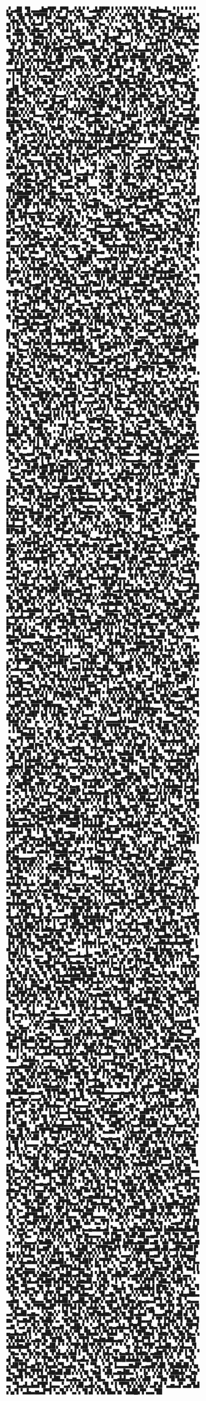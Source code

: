 ▞▃▟▊▝▊▃▃▟▆▜▛▃▛▜▃▞▟▞▝▃▟▟▛▛▐▝▞▝▞▞▜▞▞▝▅▟▅▟▃▝▐▝▝▝▝▜▚▝█▞▜▞▜▜▜▟▝▟▄▟▝▝▅▜▃▃▅▜▞▃▚▞▝▟▜▜▟▝▊▝█▟▄▃▞▜▚▟▃▟▞▝▄▜▜▞▙▝▟▃▟▝▅▞▅▟▚▜▞▝▝▝▇▞▚▃▝▞▝▝▄▝▚▜▅▝▜▞▆▝▊▝▉▟▜▃▚▝▄▟▝▟▅▝▊▟▆▃▅▜▞▝▟▟▐▃▙▝▐▞▛▝▃▜▝▞▆▃▙▞▜▟▞▝▛▃▛▛▐▟▜▛▇▟▅▟▅▝▜▜▚▝▜▟▇▃▜▝▄▝▄▃▙▜▞▝▝▝▅▝█▃▄▟▚▝▐▝▊▞▆▃▚▞▛▜▞▞▃▞▟▞▙▝▟▞▜▞▝▟▇▟▐▞▟▞▛▃▞▝█▟▇▟▊▝▐▜▞▜▅▃▄▞▝▞▝▃▙▟▜▜▚▝▇▟▄▃▜▃▄▟▃▛▐▃▟▃▚▜▛▟▆▛▇▜▜▞▛▃▄▜▅▜▅▝▐▟▊▃▙▜▃▃▙▞▟▟▐▞▙▝▚▝▚▃▄▝▊▞▛▞▚▞▚▝▛▟▝▟▉▝▞▃▄▃▝▞▅▟▚▞▟▜▃▟▞▟▇▟▊▃▜▞▝▃▆▞▆▟▄▝▞▟▛▟▐▞▛▞▜▜▜▟▅▜▛▝▐▛▇▜▄▝█▜▅▝█▝█▝▛▝▊▝█▛▐▜▄▛▇▟▝▜▟▟▞▝▃▃▙▟▚▟▐▞▃▛▇▃▙▟▛▜▚▝▛▞▞▜▞▃▟▜▛▜▚▃▆▝▝▟▇▝▐▟▚▟█▜▟▜▞▃▝▝▐▝▜▃▛▃▜▃▄▃▜▞▟▝▚▝▃▞▅▞▃▟▞▝▉▃▟▝▚▟▃▛▇▝▚▃▛▞▝▝▛▞▆▝▃▛▐▝▐▟▞▝▞▝▇▟▉▝▚▞▅▝▟▞▟▞▞▃▅▟▆▝█▟▇▃▙▜▛▟▞▃▅▞▆▜▙▃▄▞▙▝▃▟█▝▟▞▚▟▅▝▄▞▛▞▞▞▚▞▜▞▅▛▐▜▅▞▚▞▙▜▅▞▜▜▟▞▚▝▊▝█▃▝▝▉▜▄▟▊▜▃▞▜▜▞▞▚▞▟▃▃▞▞▜▝▃▝▟▜▟▐▞▄▟▛▟▝▃▛▟▇▞▅▜▃▞▃▞▟▝▟▝▇▜▟▜▅▜▃▝▟▃▆▝█▃▆▜▝▝▜▝▛▛▇▟█▞▞▝▊▜▝▟▛▜▝▜▃▝▆▟▚▟▝▜▅▟▛▟▅▞▄▞▞▟▝▞▄▟▊▞▟▜▃▞▞▟▞▞▆▜▛▝█▟▆▝▝▞▟▝▚▞▛▟▇▜▝▞▆▝▃▃▛▟▉▟▉▞▞▞▜▃▃▞▆▞▛▃▞▝▜▜▛▜▄▟▇▃▆▞▞▝▉▟▟▟▐▝▞▞▚▜▟▝▜▃▆▃▟▟▆▟▅▞▆▟▚▃▝▝▛▛▐▜▝▞▞▝▄▜▃▟▇▞▄▝▅▃▛▝▚▃▆▝▃▟▛▟▉▟▚▟▃▜▜▟█▝█▝█▃▜▞▙▜▚▝▆▟▇▝▃▞▆▃▝▛▐▝▇▟▐▃▚▝▜▟▊▞▝▜▝▜▝▝▇▟▛▝▐▃▛▃▆▜▛▝▄▃▅▞▙▟▐▝▄▞▚▝▛▞▅▞▅▟█▟▃▟▊▟▇▜▜▟▅▞▝▟▅▝▇▜▜▟▊▝▆▃▃▜▚▟▝▞▃▟▞▟▝▞▛▝▟▞▅▟▟▟▃▞▟▟▞▟█▝▟▟▚▟▃▛▐▝█▝▟▞▅▟▃▝▊▜▟▝▃▝▊▟▇▝▅▟▚▜▙▜▅▜▟▜▝▟▞▟█▟▐▃▅▟▇▛▇▜▄▞▃▃▃▃▞▟▉▟▃▞▄▟▆▝▐▞▞▜▚▟▛▃▛▟▞▃▆▃▙▝▊▃▚▟▐▃▅▜▞▞▚▃▄▜▅▞▝▃▃▟▞▃▚▃▜▞▙▝▝▜▚▟█▝▞▝▅▃▃▃▜▟▃▛▇▝▊▟▆▝▛▞▃▝▝▞▃▝▞▟▐▝▃▟▜▟▄▜▅▃▄▟▊▟▟▞▄▛▇▞▟▟▆▝▊▞▜▝▉▝█▞▟▝▐▝▃▝▝▜▝▝▟▟▇▝▞▟▝▃▆▜▅▛▐▞▞▟▆▟█▝▃▟▐▃▆▞▄▟▟▞▅▝▉▞▜▞▜▟▊▝▃▃▟▃▛▝▛▟▇▝▝▟▟▃▚▟▞▞▃▝▛▜▃▜▝▞▚▝▆▝▝▟▛▟▅▃▛▃▟▜▜▝▃▃▟▝▇▟▊▝▝▝▞▟▜▞▝▟▛▝▚▜▛▞▝▜▙▝▅▞▟▃▞▝▛▃▛▞▛▟▇▃▜▜▅▜▃▝▉▟▅▞▙▝▐▃▃▝▅▟▉▝▟▝▜▜▙▞▃▝▟▝▄▜▝▃▃▝▆▝▟▜▜▟▆▟▆▜▟▜▝▟▆▃▞▃▄▝▅▃▚▞▟▝▅▝▆▝▜▞▞▞▞▟▅▜▛▜▄▞▃▟▟▞▚▟▟▞▞▟█▜▙▞▝▟▚▟▜▞▆▟▟▃▝▞▞▃▅▃▝▝▃▞▛▜▅▛▇▜▙▜▛▜▃▃▞▝▝▞▄▝▄▟▊▟▛▝▟▛▐▜▝▜▜▞▄▝▞▟▄▝▐▜▅▟▊▜▅▃▝▞▄▃▆▜▄▃▅▝▟▜▙▝▚▜▙▝▞▝▝▟▇▝▊▟▃▃▟▟▞▃▞▝▟▝▅▝▇▝▚▝▟▝▐▟▟▟▉▃▜▃▝▃▆▜▛▜▙▝▅▃▄▜▞▛▐▜▙▜▄▜▜▝▇▝█▞▟▃▜▟▛▟▚▝▐▝▆▃▅▃▜▜▃▟▞▝▝▜▙▟▄▝▃▝▚▃▝▝▉▟▟▜▝▟▝▃▃▞▆▝▛▟▃▃▄▜▛▟▊▟▛▃▞▝▐▟▅▃▙▟█▟▆▜▝▜▅▃▆▟▅▝▅▝▉▞▟▝▊▝▆▜▄▞▙▞▆▟▄▝▃▝▃▝▉▟▟▝▃▝▜▜▅▃▃▟▚▝▚▜▅▟▞▛▇▟▄▜▟▞▜▜▙▞▞▞▚▃▆▝▞▟▜▟▜▃▆▟▞▟▆▝▄▜▞▃▞▝█▝█▟▟▜▃▝▉▟▞▞▛▃▄▟▉▟▝▟▚▞▝▜▛▝▉▃▃▞▄▟▅▛▇▃▚▟▊▃▛▃▄▃▝▜▚▃▝▜▅▃▙▃▅▟▄▞▙▝▟▞▄▝▃▞▝▝▆▝▇▛▐▃▜▟▐▞▚▟▄▝▚▃▜▞▅▞▝▞▙▝▚▟▇▃▄▝▛▟▐▟▟▝▛▟▞▟▅▜▝▜▛▞▙▜▝▟▝▝▐▃▝▟▅▞▅▃▄▟▝▞▜▝▇▃▃▟▉▟▉▝▃▃▄▟▅▞▟▞▄▃▞▃▆▝▚▝▇▃▅▝▞▜▅▝▄▜▝▃▝▞▄▜▝▟▆▞▚▞▆▝▃▞▟▜▛▞▃▝▝▞▚▟▝▞▄▃▛▞▜▃▝▟▛▜▝▟▄▝▃▝▅▝▉▟▅▞▞▞▜▜▜▞▞▛▇▞▙▝▜▞▃▃▞▟▇▟█▞▛▃▙▟▊▟▚▜▞▜▙▟▄▟▇▝▃▜▞▝▛▃▞▃▚▛▐▜▚▜▚▟▜▟▜▞▙▝▆▜▝▝▊▛▐▟█▝▟▟▟▝▜▟▉▜▚▟▟▟▇▜▛▃▞▝▜▝▊▝▜▞▜▃▄▟▜▝▚▃▛▜▜▟▃▃▙▛▇▟▐▝▛▞▜▟█▃▆▟▇▃▛▝▚▞▆▝▟▟▞▞▆▝▄▃▅▃▞▛▐▜▚▟█▝▅▞▛▜▃▜▟▟▐▃▄▟▟▃▅▜▝▃▝▟▅▟▚▟▆▞▛▝▉▟▃▝▄▝▃▝▝▛▐▝▇▞▙▟▜▝▟▟▝▃▛▜▝▝▆▞▝▜▞▟▄▝▟▃▙▞▅▞▄▝▜▟▃▝▄▜▞▞▞▟▚▞▟▝▛▃▅▟▜▜▝▜▙▞▜▜▚▃▞▜▃▃▅▝▅▞▃▟▆▜▄▜▄▝▄▛▇▜▞▟▊▟▛▟▅▟▇▝▄▝▟▜▄▟▝▟▅▃▞▝▇▟▝▟▜▃▆▞▅▝▇▜▝▝▉▝▚▝▐▞▞▝▐▟▃▃▃▜▙▞▚▞▙▞▜▞▆▝▅▟▄▜▟▟█▟▛▟▞▟▝▜▞▝▛▟▞▟▉▟▝▞▙▜▙▃▛▟▐▝▝▜▞▟▊▃▆▜▚▝▊▞▆▝▐▜▃▟▊▟▅▃▆▜▚▝▝▝▅▟▉▃▞▟▐▜▜▟█▞▞▝▅▞▜▃▚▟▆▞▞▜▅▟█▞▟▜▟▞▄▝▝▃▆▜▙▞▃▟▉▝▆▟▚▟▉▟▊▝▆▟▅▝▄▝▛▝▇▛▇▝▃▜▟▃▟▜▟▝▞▝▊▃▝▝▊▜▛▞▝▃▝▃▜▞▜▝▝▜▜▝▐▃▙▝▐▃▆▟▚▝▅▃▚▜▅▝▃▃▞▜▃▞▆▟▞▟▆▜▃▞▚▃▜▝▅▟▜▟▞▟▉▃▙▟▅▟█▟█▞▙▝▐▃▅▞▟▟▄▜▞▟▇▛▇▃▝▃▟▟▞▟▇▝▐▟█▝▝▜▄▃▞▞▆▞▄▜▃▞▝▃▛▟▅▟▛▟▃▝▉▟▛▜▝▞▝▃▆▟▝▞▙▜▝▞▜▟▇▟▇▜▜▜▟▝▆▃▚▜▙▛▇▟▆▟▄▞▚▞▝▞▟▜▙▞▚▃▞▃▆▟▜▝▉▃▞▜▛▟▇▃▞▜▃▟▜▞▆▟▛▟▞▃▄▜▝▞▅▜▝▜▝▟▉▝▇▞▟▃▃▟▊▟▛▜▄▞▟▝▝▞▆▞▟▟▃▟▇▟▞▞▝▃▝▜▚▞▆▃▞▜▝▜▞▃▙▃▛▃▝▝▟▃▚▛▇▃▆▝▃▜▄▟▇▃▟▛▇▛▇▝▅▃▜▛▇▝▊▟▆▛▇▃▛▟▞▝█▟▝▟▜▃▜▝▇▟▊▝█▝▅▝▊▟▆▜▟▃▙▝▜▃▞▝▐▝▉▃▞▝▚▝▝▃▝▝█▝▐▜▃▞▙▃▆▝▞▝▊▜▚▟▄▝▚▞▃▟▟▜▄▃▜▝▐▝▜▜▄▃▙▞▆▃▅▝▟▞▚▟▚▃▅▜▛▜▄▟▇▝▅▃▚▝▅▝▚▟▟▟▐▝▅▃▟▞▝▟▐▝▉▃▚▟▛▃▜▞▟▝▚▞▄▝▅▟▅▟▐▝▇▜▃▝▇▞▆▟█▜▛▟▇▞▄▟▇▞▚▃▆▞▚▟▄▛▐▟▅▃▛▜▞▜▟▜▄▝▛▝▟▝▟▞▄▜▙▃▜▞▚▝▝▃▄▜▛▟▚▝▄▜▃▟▚▞▃▃▟▞▆▝█▝▆▃▝▃▅▜▟▞▆▞▚▟▚▟▊▛▐▜▟▃▅▝▟▝▊▝▜▞▝▟▊▃▙▜▜▝▊▝▃▞▞▃▟▟▐▝▟▟▃▟▃▝▛▟▐▝▊▛▇▜▄▛▇▝▉▝▉▝▛▟▚▝▊▝▉▟▄▟▐▟▐▝▊▜▟▝▚▜▝▃▞▟▃▝▃▝▇▟▃▟▄▝█▟▞▝▉▛▐▝█▜▄▞▟▞▞▝▛▜▅▞▆▟▜▞▝▝▐▝▜▃▃▝▇▛▇▜▅▟▃▝▛▞▃▝▃▟▆▝▅▟▃▝▞▝▆▝▇▃▛▜▟▝▆▞▜▟▊▃▝▝▝▜▛▃▚▃▚▝▅▃▄▜▅▞▅▝▊▃▝▞▆▃▛▝▃▜▅▃▚▞▜▝▇▜▙▟█▟▜▃▝▟█▞▅▝▝▟▐▝▐▃▄▞▞▞▃▝▜▟▚▃▜▟▆▟█▃▃▜▙▝▇▛▇▟▚▃▆▟▚▟▆▞▚▃▜▟▐▝▉▞▝▞▆▞▟▟▆▜▄▜▃▟▟▛▇▃▛▟▃▃▚▜▃▜▄▜▟▝▊▝▐▟▜▞▛▃▞▝▟▞▃▝▐▟▃▜▚▟▛▝▐▜▞▟▊▟▃▟▄▝█▞▚▟▄▟▛▝▆▟█▜▄▟▝▟▅▜▅▜▅▜▙▜▅▝▄▃▄▟▝▟▅▃▜▝▉▝▉▝▇▞▚▜▙▝▜▞▅▃▜▟▆▃▚▟▜▝▆▟█▞▃▟█▜▛▃▃▃▚▞▆▞▙▃▅▛▐▝▛▝▞▃▅▃▃▞▙▟▆▞▞▃▙▜▝▞▅▃▃▃▟▃▝▃▟▟▝▟▊▞▄▞▄▃▃▝▃▟▝▝▊▟▊▟▆▜▛▞▆▟▜▞▞▃▟▜▝▜▝▝█▝▝▞▄▝▇▛▇▟▚▜▙▝▇▟▊▝▝▟▉▝▅▃▞▛▇▜▝▟▛▟▛▜▜▟▐▞▙▜▞▟▚▞▅▝▃▞▄▛▇▟▃▟▞▟▐▃▙▞▚▟▇▝▐▞▚▃▃▜▅▞▚▃▅▝▜▜▞▟▐▟█▃▅▛▇▝▉▃▟▃▅▝▅▛▇▛▇▝▟▟▚▝▞▃▅▝▞▝▝▟▐▝▆▟▃▝▉▃▅▞▙▃▜▝▄▃▛▃▅▃▅▟▚▝█▛▐▝█▝▆▃▜▃▝▜▝▞▛▟▐▝▚▜▝▝▛▞▅▟█▝▊▃▛▟▉▝▊▃▙▃▟▝▄▜▙▜▙▟▃▃▝▟▃▝▜▃▝▟▜▝▉▝▟▝▟▜▚▟▅▞▜▜▅▟▅▜▝▝▆▟▝▟▜▟▆▜▛▟▝▟▆▟▇▟▅▟▅▜▃▟▉▜▅▜▃▟▇▝▃▝▇▟▊▞▚▝▟▟▆▜▙▃▞▃▃▝▞▝▇▟▟▝▅▟▛▞▙▝▚▃▄▃▝▃▝▞▄▃▚▝▅▝▆▟▜▜▛▞▚▟▝▞▜▞▙▃▙▛▇▟▞▜▙▟▟▝▚▜▅▜▝▃▜▜▅▟▅▞▅▞▝▞▜▟▆▃▃▝▜▜▛▃▃▜▛▝▆▃▛▜▝▟▞▟▟▃▛▝▊▟▛▟█▜▄▝▇▜▝▝▅▛▇▝▉▝▃▝▚▞▜▜▙▝▟▟▝▃▆▝▚▝▊▟▝▃▛▃▙▟▃▃▛▃▞▜▞▟▟▝▅▜▛▝▊▞▚▝▝▟▃▜▟▞▞▛▐▞▚▝▐▟▟▞▜▞▝▝▝▜▟▜▅▟▉▛▇▟▊▝▅▃▞▃▙▝▛▜▅▛▐▟▟▞▞▝▐▞▟▞▅▛▇▃▚▃▟▝▝▜▃▞▝▝▚▟▆▞▛▃▃▞▝▃▚▟▐▜▄▜▝▜▄▟▃▃▚▃▝▜▚▃▅▃▟▃▜▝▜▞▙▝▞▜▙▟▆▃▚▜▛▝▅▞▆▜▛▟▅▞▞▛▇▜▜▃▙▜▞▃▚▟▅▟▚▟▆▃▆▞▞▃▅▟▆▝▉▝█▞▛▃▅▞▅▞▝▝▞▃▄▜▅▛▇▞▞▃▆▞▛▟▆▜▃▞▅▝▉▃▜▞▝▃▛▞▙▟▉▃▆▟▅▝▛▟▜▟▟▃▞▜▃▟▇▟▜▜▙▟▜▝▃▟▟▟▄▟▅▜▜▃▝▃▝▜▄▜▝▃▝▟▃▝▇▟▉▝▊▟▇▝▃▟▆▝▄▃▙▜▛▝▛▃▚▝▆▜▚▝▝▃▝▜▝▛▐▞▃▞▚▃▟▝▄▞▅▝▊▃▟▃▄▝▟▝▛▞▞▜▅▞▙▟▟▞▄▟▝▃▙▛▇▃▛▜▞▃▄▞▞▞▆▝▄▝▞▃▟▞▟▞▚▝█▞▜▞▝▜▛▟▝▛▐▜▛▝▄▃▞▟▞▃▝▞▙▟▆▝▅▟▟▝▜▞▃▟▚▟▅▜▞▝▆▜▛▟▃▟▜▃▙▟▟▟▜▃▃▝▊▛▐▜▞▞▄▜▛▞▙▃▚▃▃▜▃▞▞▟▟▃▟▝▃▝▄▜▙▜▞▝▃▜▙▝▄▃▝▟▊▟▛▟▐▟▃▝▃▝▆▝▆▞▞▟▚▝▛▃▟▟▄▝▄▜▅▜▚▞▜▟▜▟█▛▐▟▟▃▆▞▛▜▝▝▃▜▛▃▟▞▅▟▟▟▆▃▆▜▄▞▚▝▅▃▃▟▚▟▆▞▝▟▄▜▄▞▙▞▝▞▟▝▉▜▚▃▛▜▛▞▞▟▛▛▇▟▞▜▄▜▚▝▉▞▙▃▙▝▄▝█▝▃▟▇▜▞▜▄▜▛▟▝▞▃▜▟▝▚▝▛▟▞▞▛▜▞▃▅▟▆▟▇▞▞▜▟▞▄▃▞▞▝▜▅▟▉▝▉▟▞▞▛▟▜▃▆▟▆▟▝▟▃▟▝▝▆▞▆▟▄▝▃▝▐▟▃▟▃▝▊▞▆▞▜▟▐▞▚▃▛▞▆▟▉▃▛▟▃▟▃▟▃▟▛▃▞▃▞▃▆▜▞▜▙▃▆▟▞▝▅▃▛▛▇▝▅▜▜▞▛▃▆▛▇▜▃▜▟▟▛▞▛▃▙▃▛▃▚▝▝▃▟▜▟▜▝▜▜▟▉▝▟▞▙▟▇▜▟▟▞▛▐▜▄▟▜▃▆▃▃▜▛▃▞▜▄▝▅▟▅▛▐▟▊▟▝▟▃▝▐▜▃▝▛▜▞▝▛▃▚▟▆▜▝▟▐▝▐▝▆▃▜▝▛▝█▞▃▃▜▃▞▞▛▝█▝▅▟▃▜▟▟▇▝▆▃▙▃▅▞▜▝▉▟▐▃▙▝▜▞▝▛▐▜▟▞▄▜▟▜▄▟▄▟▊▝▜▟▄▞▃▃▄▟▇▜▚▃▄▃▅▃▜▜▚▟▝▜▜▝▜▜▄▃▝▞▚▝█▟▇▃▜▞▟▟▆▃▆▝▇▝▐▃▟▝▃▃▝▝▃▞▆▃▛▞▙▞▟▞▜▞▃▜▝▝▝▝▛▞▜▝▄▃▛▟▝▝▊▃▅▟▛▜▚▜▛▟▐▃▙▝▞▟▜▝▝▝▟▝▆▃▞▜▜▟▅▟▜▟▃▞▄▟▝▝▉▟▞▜▜▟▞▞▛▝▞▞▄▜▜▜▄▞▅▟▞▝▚▝▟▞▛▞▚▜▛▜▛▟▆▞▃▜▟▟▉▛▐▃▃▜▜▟▉▃▝▟▜▟▄▃▅▛▐▞▙▝▐▟▛▟▝▟▅▝▇▟▉▟▛▃▟▃▃▟▉▝▉▞▛▝▐▝▊▃▆▟▐▟▟▞▅▟▉▃▝▟▊▟▉▝█▞▆▝▐▝▆▟▐▟▞▝▜▞▄▞▃▃▝▞▆▞▄▝▇▞▜▟▚▝▞▞▞▃▙▞▅▃▙▞▙▃▟▜▝▝▝▞▃▃▛▝▝▟▆▝▅▟█▞▃▞▙▟█▃▄▞▝▞▚▝▉▝▛▜▚▜▚▜▜▃▞▃▛▜▝▞▃▞▙▞▚▃▆▝▚▟▐▃▙▃▜▟▜▝▐▝▜▝▅▜▄▃▜▃▛▛▇▞▞▜▞▞▆▟▟▝▛▜▃▝▐▃▅▟▅▝▛▟▉▞▄▟▐▜▜▞▞▝▃▃▆▞▃▟▟▟▊▃▙▞▛▟▐▝▐▛▇▟█▞▆▝▃▜▜▜▝▝▛▞▞▞▙▜▞▝▉▃▆▝▚▟▞▟█▃▚▜▄▟▞▝▄▟▄▝▅▟▅▜▄▞▝▝▚▞▝▝▉▜▙▃▝▞▟▝▊▟▛▟▜▜▅▜▙▞▙▞▙▜▅▃▄▞▛▜▄▝▇▜▚▞▙▜▜▝█▜▜▜▙▃▜▃▜▞▜▜▝▝█▞▙▝▅▝▟▛▐▟▟▟▄▃▃▝▉▝▟▟▆▃▞▝▟▞▅▜▚▟█▛▐▟▝▟▟▜▅▝▞▛▐▃▃▞▝▞▞▟▆▜▝▝▐▜▛▞▜▟▛▝▝▟▆▃▟▝▚▝▜▜▟▟▚▞▆▝▃▝▞▃▚▜▞▃▝▜▝▃▟▃▜▟▞▃▃▃▟▟▐▟▟▝▞▃▙▝▊▃▃▞▚▟▊▞▅▝▐▜▞▟▃▃▚▃▝▃▞▝▛▝█▞▙▟█▃▚▛▐▞▜▜▜▞▅▃▄▝▛▝▟▝▉▟▊▝▊▞▄▜▚▞▝▝▝▜▅▟▟▝▅▝▉▝█▞▝▃▛▃▆▞▄▟█▞▚▝▟▞▅▛▐▞▆▟▃▝▚▝▉▜▚▜▟▝▉▞▃▝▅▞▜▝▛▜▝▃▜▝▞▛▇▝▉▞▚▞▄▝▉▛▇▃▙▞▛▞▚▞▛▝▄▜▝▞▙▟▃▟▄▟▊▝▚▝▆▝▄▞▃▟▊▛▇▝▛▃▝▞▚▃▄▟▃▝▚▟▃▞▛▜▝▝▚▜▚▛▇▛▐▞▄▝▛▝▞▝▝▟▚▞▟▞▆▝▄▛▇▝▚▞▚▞▙▛▇▃▆▜▟▜▃▝▐▞▆▝▛▝▅▟▇▟▐▛▇▝▐▜▃▝▜▜▚▟▟▟▛▜▞▜▃▛▐▟▟▟▛▞▃▟▛▝▚▝▆▟▃▜▜▜▅▜▚▜▙▝▇▟█▃▝▜▞▜▙▜▚▃▙▟▅▞▆▜▃▟▆▟▐▟▅▜▜▟▄▛▇▟▞▃▃▞▄▞▆▃▚▃▜▞▛▝▇▟▝▝▐▃▃▜▙▃▝▟▄▟▜▟█▝▐▟▛▞▞▟█▝▇▟▞▞▄▟▞▝▚▃▝▟▜▞▞▞▟▜▄▟▆▝▜▟▄▝▇▟▐▝▚▞▝▛▇▜▞▟▄▜▝▞▃▝█▟▛▝▆▃▝▃▛▜▙▝█▜▚▃▃▟▄▞▙▞▙▃▆▜▛▟█▝▛▝▆▝▚▟▃▝█▃▛▟▟▟▝▟█▜▜▃▜▜▚▛▐▃▛▟▚▃▄▝▊▟▟▜▟▝▝▟▇▜▚▞▚▞▄▞▅▟▚▜▟▟▅▟▐▃▟▝▆▝▅▝▜▝▛▞▞▟▄▃▞▜▞▟▉▛▐▃▆▟▄▃▆▜▟▞▛▞▄▝█▟▉▃▞▟▐▞▟▛▇▝▅▜▟▃▝▃▚▞▚▜▅▜▃▞▝▟▉▟▆▝▟▃▙▞▞▟▐▛▐▝▉▝▜▟▞▟▉▟▃▟▐▟▐▝▝▛▐▃▟▃▅▝▚▝▃▛▇▝▃▃▙▜▄▝▝▞▟▃▜▝▝▃▚▝▛▝▞▜▄▝▄▟▞▝▇▟▅▝▚▝▆▃▅▝▟▝█▜▞▟▜▛▇▃▜▟▟▜▚▝▇▟▅▟▛▃▛▝▝▞▜▛▇▞▛▜▛▝▉▞▝▟▟▃▚▟▐▞▜▃▞▞▜▞▟▃▄▟▃▜▜▟▆▜▛▟█▜▙▟▉▜▟▃▜▜▛▝▆▝▅▃▛▜▝▞▞▜▝▃▞▝▚▟▄▝▊▞▅▝█▟▇▃▆▟▅▜▅▝▛▜▝▝▚▟▇▛▐▟▟▟▟▛▐▃▃▞▙▟█▟▊▜▛▝▆▜▃▝▚▛▇▃▜▃▚▃▟▟▟▝▇▝▐▝▉▝▆▟▊▃▄▃▝▝▄▝▟▞▆▜▙▟▛▝▝▝▅▜▚▞▙▃▃▝▛▝▚▃▟▞▛▃▛▟▝▃▆▜▅▃▄▜▅▝▊▟▃▟▊▟▟▝▟▟▐▟▄▟▃▃▛▝▆▞▛▝▝▝▟▟▆▝▐▝▜▛▇▟▐▞▝▃▅▜▚▞▟▟▜▟▇▜▅▜▙▝▛▝▝▝▐▜▅▝▞▟▜▟▄▝▊▞▄▞▚▛▐▝▐▃▞▜▜▜▝▝▟▟▜▝▊▃▛▃▅▟▞▜▅▟▉▃▟▃▜▝▛▝▅▟▃▟▛▝▉▃▝▝▉▟▐▞▛▝▆▟▞▛▐▟▅▃▛▟▆▃▃▃▄▞▅▝▐▝▇▜▜▞▝▃▛▃▟▟▆▟▝▝▉▞▙▟▛▜▙▞▟▜▃▝▟▟▅▞▟▃▞▞▜▞▜▞▛▟▛▞▞▝▄▟▇▃▜▛▇▝▄▝▐▝▜▜▜▜▃▜▃▞▆▞▅▜▄▝▚▟▊▟█▞▞▝▛▝▚▟▞▜▙▜▞▞▝▞▝▛▇▛▇▜▙▃▃▟▝▝▝▝▊▞▚▝▅▝▇▞▙▃▞▟▛▝▇▜▛▃▃▃▚▝▜▃▙▜▅▃▝▝▝▟▐▞▝▝▇▞▜▝▄▜▜▃▆▟▐▃▛▃▞▝▝▟▊▜▜▝▊▛▐▟▞▟▚▝▅▃▚▟▆▟▟▞▟▃▙▝▄▟▛▟▉▞▃▞▄▃▃▞▄▝▆▜▄▃▙▝▉▝▚▞▙▜▞▟▄▜▚▟▄▃▝▟▃▝▉▞▄▞▚▃▙▃▞▞▅▟▞▜▝▝▆▟▇▝▟▞▚▃▜▟▟▃▆▟▝▝▟▃▛▟█▃▟▟▝▃▛▜▜▟▞▃▜▜▛▝▟▞▞▝▇▃▜▛▇▟▄▃▚▟▄▞▚▝▐▝▞▜▟▝▊▝▐▟▉▃▜▞▜▟▆▟▞▞▟▞▟▃▅▟▟▟█▃▄▜▚▝▃▝▜▞▅▞▅▞▜▟▛▟▞▞▃▟▅▟▉▟▜▜▃▟▆▜▚▝▉▞▆▞▆▜▃▜▟▝▝▟▟▜▝▝▊▝▜▃▚▟▝▝█▜▛▟▛▝▛▝▛▃▅▝▛▝▆▞▜▞▚▃▅▜▜▜▄▝▜▝▞▞▟▃▟▞▟▛▇▃▛▃▛▃▃▃▆▟█▛▐▟▟▟▉▟▃▜▝▝▝▟▚▝▞▞▃▝▐▃▚▝▛▝▚▃▄▟▛▝▊▃▙▜▄▞▆▜▝▛▐▝▃▟▝▟█▃▜▟▉▜▜▝▜▝▅▜▃▟▜▃▄▟▉▝▊▟▅▛▇▝▚▞▅▜▛▞▙▜▟▜▛▟▐▟▆▟▃▟▞▝▛▟▜▜▃▛▇▝▃▟▝▟▄▞▙▟▄▝▉▞▅▟█▝▞▟▟▝▊▝█▜▙▟█▝▇▝▆▃▆▟▚▜▙▝▉▝▛▝▇▝▝▟▃▜▚▜▃▟▟▃▞▞▄▟▝▟▄▟▆▞▙▟▆▞▝▝▐▟▝▟▛▟▄▝▜▟▅▛▇▝▅▟▛▝▐▟▅▟▐▃▅▝▄▝▐▃▛▞▅▜▞▞▃▟▇▟▄▟▄▟▆▛▐▟▝▟▐▜▝▟▜▟▚▝▉▟▆▝▄▃▝▝▐▝▝▝▐▃▚▜▜▃▝▃▅▃▝▟▆▟▐▟▄▞▃▝▃▜▄▝▐▜▛▞▟▃▝▃▃▝█▃▞▟▜▃▃▟▃▟▅▝▜▞▛▃▆▝▚▞▝▟▞▝▇▝█▟▚▜▙▜▜▝▉▃▄▝▇▝▛▝▆▝▇▃▅▛▐▟▃▞▙▃▅▃▜▃▜▃▆▟▐▃▚▛▐▛▐▜▜▟▃▜▙▜▄▜▝▝▃▝▅▞▙▝▟▝▚▞▄▝▇▝█▜▃▝▊▟▆▟▇▞▆▟▝▞▝▞▅▟▐▃▆▜▞▃▅▜▃▝▛▝▝▝▐▜▜▜▞▞▛▝▊▟▚▞▙▝▊▝▄▜▃▟▟▟▅▜▙▟▇▝█▃▙▃▟▞▅▝▞▝▟▜▅▃▙▜▄▜▙▝▟▞▞▟▆▜▚▞▛▝▇▞▆▝▞▜▟▟▅▟▛▜▜▟▜▃▙▞▞▞▝▟▉▟█▝▜▜▙▞▅▞▅▝▛▝▉▞▄▟▛▝▉▟▐▃▛▜▅▟▉▝▅▞▆▞▜▃▝▃▛▃▙▞▃▞▆▃▟▟▝▝▃▞▅▞▅▞▅▝▟▃▝▟▟▟▛▟▟▜▛▟▟▞▞▜▞▛▐▛▐▞▚▝▛▞▅▃▅▟▇▞▟▝▞▜▞▃▟▝▛▜▛▞▄▜▄▞▛▜▜▃▜▜▅▝▟▟▚▟▚▞▝▜▞▞▄▞▜▞▟▟▟▝▟▝▅▟▄▝▄▝▜▟▜▟▇▛▐▜▙▃▜▜▄▝▃▟▇▜▃▝█▝▃▛▐▝▝▝▉▃▙▝▜▝▉▝▛▟▞▟▃▟▄▜▙▟▃▞▛▃▅▝▜▛▇▞▄▝▉▝▅▞▄▝▛▛▐▃▄▃▜▟▄▞▛▃▆▃▃▃▟▝▃▜▞▃▟▃▝▝▃▜▜▃▄▟▐▜▜▞▜▃▞▝█▟▐▞▞▟▝▝▉▝▃▞▝▝▞▃▛▃▄▟▆▃▆▃▆▝▊▃▅▝▅▟▊▝▜▝▞▟█▝█▜▚▞▟▞▞▝▉▃▃▃▅▝▊▝▅▝▆▃▞▝▛▞▃▟█▝▆▞▞▞▝▞▚▞▞▝▆▃▄▞▞▞▚▞▞▟▜▟▊▝▐▟▃▟▚▜▟▟▃▝▆▃▛▟▜▝▝▃▆▃▝▞▃▜▟▞▃▟▜▟▉▟▄▟▛▟▉▛▇▝▉▞▅▝▆▞▙▝▚▜▅▞▙▃▃▛▐▟▛▜▟▟▉▞▆▟▜▃▃▃▆▟▐▜▞▞▝▃▚▞▜▜▄▃▚▜▞▜▙▜▞▝▊▝▉▟▉▟▅▃▛▃▆▜▙▟▐▜▃▃▛▟▄▟▚▃▃▟▜▞▛▝█▟▛▞▛▟▅▃▚▜▟▜▜▟▝▝▃▟▚▟▛▃▆▞▆▞▙▜▝▝▐▝▄▝▝▟▃▟▟▜▟▃▙▟▞▃▆▟▜▜▟▃▟▞▙▃▃▜▟▝▚▜▛▞▆▃▄▃▜▝▉▝▅▝▆▜▄▞▝▟▟▟▃▝▃▃▃▝▚▝▟▟▃▝▊▞▆▝▃▃▃▛▐▜▝▃▆▝▜▞▃▜▝▞▜▟▃▃▄▝▝▞▃▃▃▟▅▟▛▞▞▃▟▃▚▝▅▜▄▞▚▃▜▟▐▟▝▝▜▜▙▛▇▃▜▝▛▃▆▃▛▝▟▝▞▝▄▛▐▃▙▜▄▝▛▟▚▟▟▞▜▛▇▟▛▜▅▜▅▝▅▛▐▜▞▜▄▞▝▜▝▟▉▜▚▞▞▟▄▜▄▟▄▝▄▜▟▝▄▟▊▞▛▞▚▟▞▃▛▛▇▝▝▜▄▜▃▟▄▝▝▞▛▜▛▜▝▟▛▞▚▞▄▜▅▟▐▟▅▞▞▝▚▝▚▜▅▝█▟▐▞▆▟▃▟▞▞▝▝▇▜▝▃▟▟█▞▙▝▇▝▉▝▉▝▄▟▅▝▜▟▅▜▟▛▐▝▟▟▇▟█▟▇▃▄▃▅▝▉▜▜▟█▞▜▝█▝▉▟▆▟▃▃▃▃▄▃▟▞▄▜▞▃▄▟▇▝▛▜▝▜▙▛▇▝▄▃▆▃▞▃▃▞▙▜▝▟▄▞▚▟▅▜▃▝▃▜▅▃▞▃▟▞▜▝▛▝█▝▞▝▞▜▚▃▄▝▟▃▄▝▇▜▃▞▛▝▅▝▅▜▙▟▄▃▚▛▐▃▃▃▛▞▝▃▛▟▇▝▝▃▆▞▝▝▛▃▙▜▟▟▉▃▟▞▛▟▆▝▄▟▅▝▇▞▛▝▐▝▟▃▃▛▇▟▄▟▆▝▉▜▟▟▅▟▞▃▜▝▚▟█▜▚▛▐▝▆▝▝▃▜▝▐▛▐▞▃▝▝▟▟▝▉▝▛▞▃▃▙▝▇▟▟▞▚▝▊▃▛▜▄▟▝▃▛▟▉▃▆▃▚▜▞▝▉▞▄▞▃▜▛▝▚▟▉▝▝▃▅▜▞▟▄▟▃▃▙▟▄▝▜▞▆▃▝▟█▜▄▜▚▃▟▜▟▟▉▝▅▃▃▞▆▜▄▞▆▞▆▝█▝▊▃▙▜▛▜▙▟▛▜▜▟▞▟▐▟▚▝▚▃▅▞▛▝▞▟▃▟▆▝▃▟▊▃▛▟▃▃▅▃▜▛▇▟▜▞▞▟▉▝▄▝▅▟▐▞▝▃▛▞▛▟▚▝▄▃▄▃▄▝▟▟▜▟▞▟▊▝▛▞▚▜▝▛▐▞▆▝▐▝█▝▐▃▃▃▝▟▄▃▛▃▅▜▞▜▚▃▛▜▅▃▜▞▆▝▐▟▝▞▚▟█▝▜▝▜▝▐▞▄▟▇▃▛▜▃▜▝▞▃▝▚▛▐▞▚▜▅▟▞▟▃▞▞▃▝▃▜▝▝▜▛▞▛▝▝▟▊▟▐▟▊▜▙▝▉▞▞▛▇▜▝▝▊▜▅▟▟▝█▞▃▝▃▟▚▃▝▜▚▛▇▞▟▛▇▜▅▞▃▜▚▞▆▜▚▛▇▟▟▝▅▞▅▞▛▃▞▝▐▃▝▟█▝▞▝▐▟▚▛▐▞▞▟▜▃▜▜▞▞▙▞▟▜▄▝▅▟▆▟█▜▞▃▃▟▐▟▚▃▝▜▙▜▅▃▞▟▟▜▟▜▄▟▟▜▜▟▛▞▄▞▆▞▞▝▇▞▜▜▝▞▝▞▞▃▙▝▅▞▄▞▛▞▙▟▉▃▃▜▞▃▞▟▄▝▆▝▛▜▃▝▇▟▜▃▝▜▃▝▉▞▄▜▃▝▞▝▅▞▙▟▝▟█▜▅▝▉▟▞▜▝▜▃▃▜▞▙▞▝▟▜▃▄▃▟▝▅▟▊▟▞▝▝▟▜▝▉▃▜▝▜▝█▟▉▃▚▛▐▜▙▜▛▝▝▃▙▟▉▟▝▟▅▃▛▜▚▜▃▃▛▟▇▝▐▞▞▟▄▛▇▞▆▜▟▝▜▜▄▝▟▟▊▟▜▃▙▜▄▝▞▝▜▃▝▟▝▜▜▃▛▝▇▝▝▟▉▃▞▞▜▃▜▝▄▜▚▃▅▟▉▟▟▃▟▝▇▝█▞▅▝▉▞▚▞▄▝▉▝▆▃▅▞▙▞▚▝▚▟▛▞▜▟▛▃▝▟▜▜▙▃▞▛▐▜▅▃▙▃▛▝█▞▝▝▆▟▊▝▟▞▃▜▄▟▇▃▛▟▟▜▚▞▚▃▝▛▇▟▇▝▚▝█▛▐▞▟▟▄▜▅▛▐▝▛▟▆▝▞▟▜▜▚▟▄▟█▝▊▜▛▝▐▜▜▟▄▟▚▝▃▟▛▜▙▟▟▞▞▞▟▜▃▃▝▟▛▜▃▃▃▝▞▝█▞▛▝▅▟▉▝█▝▛▞▛▜▞▝▛▜▚▝▊▝▄▞▆▟▛▞▛▟▚▟▇▝█▝▇▝▟▞▚▃▜▜▝▝▚▞▞▝▃▝▃▛▇▞▅▝▝▃▄▟▚▛▐▜▚▞▚▟▞▃▞▝▅▟▊▟▚▞▄▟█▜▚▃▄▃▆▃▟▝▆▃▙▝▅▛▇▟▟▞▆▟▐▟▇▟▅▟█▟▊▝▝▞▆▜▃▝▚▜▝▞▙▜▟▝▐▝▅▞▆▃▃▃▝▛▐▜▅▝▉▟▛▟▊▃▄▟▚▞▜▝▇▝█▃▄▜▄▝▄▟▚▃▃▞▆▟▇▞▝▞▟▃▚▜▃▜▟▃▚▜▟▟▛▛▐▟▇▃▅▟▊▃▆▝▟▞▜▟▟▃▜▃▆▞▝▝▐▜▜▟▐▃▆▛▐▟▝▝▚▝▟▟█▝▄▜▜▛▇▟▜▝▛▞▟▟█▃▄▟▊▟▊▃▟▛▇▟▊▛▇▟▐▞▙▟▄▝▚▞▞▟▜▜▝▜▙▟▛▞▛▞▞▝▊▟▄▝▃▃▞▞▛▝▉▃▄▛▐▞▃▟▐▟▄▃▛▞▚▞▟▃▅▟▞▟▝▟▇▟▉▞▝▞▜▟▉▛▐▞▜▜▚▝▚▃▛▞▜▟▄▛▇▃▃▜▙▝▟▞▄▜▜▃▅▞▄▟▚▃▃▝▞▜▞▃▅▜▜▜▟▟▃▜▞▝▜▝▚▃▚▝▅▞▄▝▛▃▙▝▆▟▅▛▐▟█▝▆▟▐▞▄▜▅▜▛▜▞▟▇▟▚▝▅▟▉▃▟▜▅▟▝▟▜▞▚▟█▟▛▃▟▟▛▞▟▛▇▞▄▜▚▞▃▃▝▝▜▜▄▝▉▟▃▟▜▟▇▜▟▜▟▞▞▟▅▟▊▃▚▜▙▝▐▝▃▝▝▜▞▟▜▜▝▟▇▃▜▟▉▜▝▞▅▜▅▝▜▃▄▝▇▝▛▝▟▟▝▜▅▛▇▃▟▝▟▜▞▝▇▃▙▝▊▃▟▟█▟▐▛▇▞▄▝▝▞▜▃▜▝▊▞▞▜▚▞▛▝▟▜▚▜▄▟▜▞▜▟▅▃▞▝▉▃▆▞▜▝▄▞▞▞▙▞▟▝▛▝▇▞▝▟▄▟▇▃▃▟▅▝▃▝▇▃▃▜▅▜▟▟▉▞▃▟█▃▜▟▛▞▄▟▟▝▊▜▅▞▄▃▄▃▛▜▝▟▞▝▊▝▄▃▃▝▊▟▃▝▊▞▜▜▙▟▛▝▐▜▜▟▐▞▚▟▟▞▅▝▉▃▙▜▛▟▟▜▞▃▄▝▜▛▐▜▝▜▞▃▙▜▃▞▙▟▉▃▅▃▝▞▆▞▞▝█▝▅▟▝▞▅▛▇▟▅▞▜▞▆▝▉▃▙▟▝▜▃▃▟▜▚▟▊▟▝▟▅▞▚▃▆▟▜▃▜▟█▞▃▝▆▜▟▞▚▜▝▞▟▝▄▟▜▞▝▜▛▝█▃▃▞▝▛▐▜▟▞▜▝▇▞▜▃▆▝▃▞▃▜▞▃▜▞▄▃▆▝▚▟█▞▄▝▃▟▜▞▄▃▟▟▃▛▇▜▄▞▙▃▜▟▜▝▟▞▄▜▛▜▄▃▙▃▅▜▝▞▚▟█▞▞▞▟▞▞▜▃▜▙▟▞▞▜▟▟▝▚▃▜▝█▜▅▟▝▟▅▞▙▝▇▞▙▃▚▞▛▟▟▞▞▃▅▞▙▝▇▜▙▝▊▝▞▜▜▝▅▟▆▟▇▃▄▞▞▝█▃▛▜▝▃▛▟▝▝▛▟▚▛▇▟▟▟▆▟▛▝▟▝▚▟▉▞▝▝▞▜▛▟▊▜▚▜▞▃▞▝▝▝▅▝▟▃▜▜▛▃▙▟▉▃▞▟▃▃▜▝▅▃▚▃▜▞▅▞▙▝▛▟▃▞▟▟▐▝▜▃▚▛▐▟▃▜▚▃▟▃▜▟▅▞▃▟▆▜▞▞▚▛▐▝▊▝▟▝▆▃▚▞▝▞▝▛▇▞▛▝▜▝▉▃▟▃▜▟▝▞▟▝▇▟▉▟▟▟▞▟█▞▜▜▝▞▚▝▃▝▜▞▞▟▉▜▜▃▅▜▚▜▄▟▞▜▃▟▄▝▆▝▝▜▄▝▃▛▐▃▃▃▆▟▛▃▄▟▛▟▉▝█▟█▟▊▞▅▜▃▝█▜▄▜▜▜▝▟▆▟▊▟▊▞▞▞▆▝▆▟▝▟▊▃▅▟▇▃▚▝▐▞▝▞▟▝▞▟▇▟▞▝▅▞▆▞▛▜▝▝▚▞▜▜▝▟▇▃▚▃▅▃▚▞▆▝█▃▝▝▃▟▟▃▅▞▞▟▇▝▝▜▅▝▉▜▟▞▜▟▃▝▜▃▟▃▙▟▜▛▐▃▃▝▃▞▞▟▊▃▟▞▄▝▉▝▐▝▛▜▞▞▟▞▞▃▛▟▝▃▅▃▛▃▅▜▟▞▄▜▝▃▙▃▅▃▛▜▝▃▜▞▝▃▚▝▊▟▝▞▙▜▙▞▅▝▟▟█▞▛▃▃▜▉
